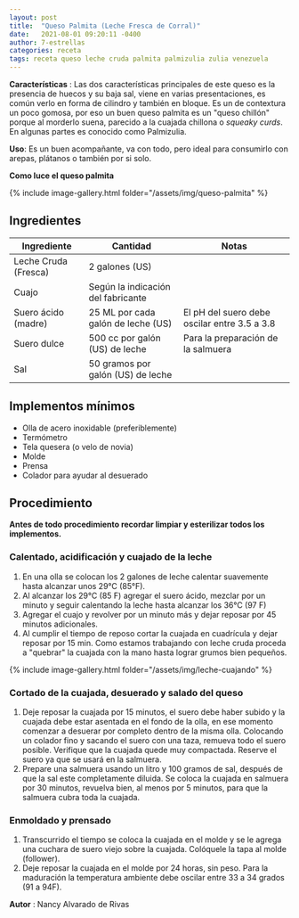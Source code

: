 ```yaml
---
layout: post
title:  "Queso Palmita (Leche Fresca de Corral)"
date:   2021-08-01 09:20:11 -0400
author: 7-estrellas
categories: receta
tags: receta queso leche cruda palmita palmizulia zulia venezuela
---
```


**Características** : Las dos características principales de este queso es la presencia de huecos y su baja sal, viene en varias presentaciones, es común verlo en forma de cilindro y también en bloque. Es un de contextura un poco gomosa, por eso un buen queso palmita es un "queso chillón" porque al morderlo suena, parecido a la cuajada chillona o _squeaky curds_. En algunas partes es conocido como Palmizulia.

**Uso**: Es un buen acompañante, va con todo, pero ideal para consumirlo con arepas, plátanos o también por si solo.

**Como luce el queso palmita**

{% include image-gallery.html folder="/assets/img/queso-palmita" %} 

## Ingredientes

Ingrediente | Cantidad | Notas
------------| ---------| -----
Leche Cruda (Fresca) | 2 galones (US) |
Cuajo | Según la indicación del fabricante | 
Suero ácido (madre) | 25 ML por cada galón de leche (US) | El pH del suero debe oscilar entre 3.5 a 3.8 
Suero dulce | 500 cc por galón (US) de leche | Para la preparación de la salmuera
Sal | 50 gramos por galón (US) de leche | 

## Implementos mínimos

- Olla de acero inoxidable (preferiblemente)
- Termómetro
- Tela quesera (o velo de novia)
- Molde
- Prensa
- Colador para ayudar al desuerado

## Procedimiento

**Antes de todo procedimiento recordar limpiar y esterilizar todos los implementos.**

### Calentado, acidificación y cuajado de la leche

1. En una olla se colocan los 2 galones de leche calentar suavemente hasta alcanzar unos 29°C (85°F). 
2. Al alcanzar los 29°C (85 F) agregar el suero ácido, mezclar por un minuto y seguir calentando la leche hasta alcanzar los 36°C (97 F)
3. Agregar el cuajo y revolver por un minuto más y dejar reposar por 45 minutos adicionales. 
4. Al cumplir el tiempo de reposo cortar la cuajada en cuadrícula y dejar reposar por 15 min. Como estamos trabajando con leche cruda proceda a "quebrar" la cuajada con la mano hasta lograr grumos bien pequeños.

{% include image-gallery.html folder="/assets/img/leche-cuajando" %} 

### Cortado de la cuajada, desuerado y salado del queso

1. Deje reposar la cuajada por 15 minutos, el suero debe haber subido y la cuajada debe estar asentada en el fondo de la olla, en ese momento comenzar a desuerar por completo dentro de la misma olla. Colocando un colador fino y sacando el suero con una taza, remueva todo el suero posible. Verifique que la cuajada quede muy compactada. Reserve el suero ya que se usará en la salmuera.
2. Prepare una salmuera usando un litro y 100 gramos de sal, después de que la sal este completamente diluida. Se coloca la cuajada en salmuera por 30 minutos, revuelva bien, al menos por 5 minutos, para que la salmuera cubra toda la cuajada.

### Enmoldado y prensado

1. Transcurrido el tiempo se coloca la cuajada en el molde y se le agrega una cuchara de suero viejo sobre la cuajada. Colóquele la tapa al molde (follower).
4.  Deje reposar la cuajada en el molde por 24 horas, sin peso. Para la maduración la temperatura ambiente debe oscilar entre 33 a 34 grados (91 a 94F).

**Autor** : Nancy Alvarado de Rivas